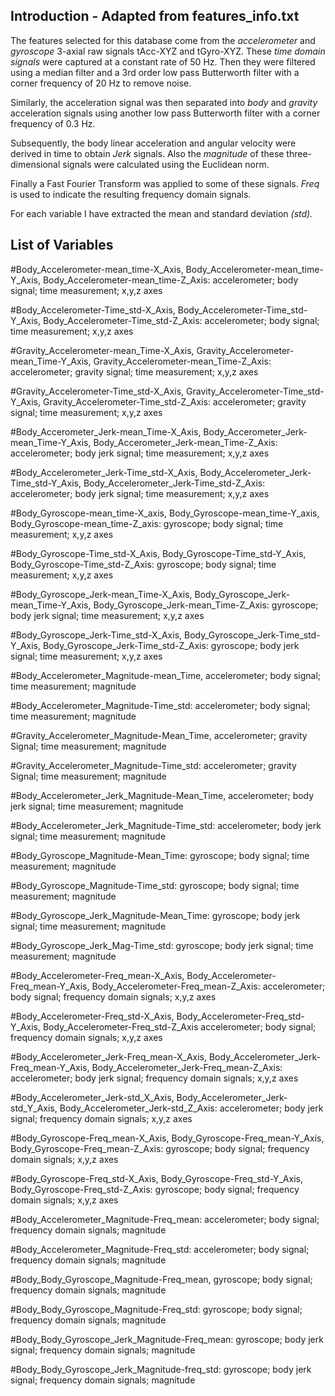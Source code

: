## Introduction - Adapted from features_info.txt
The features selected for this database come from the *accelerometer* and *gyroscope* 3-axial raw signals tAcc-XYZ and tGyro-XYZ. These *time domain signals* were captured at a constant rate of 50 Hz. Then they were filtered using a median filter and a 3rd order low pass Butterworth filter with a corner frequency of 20 Hz to remove noise. 

Similarly, the acceleration signal was then separated into *body* and *gravity* acceleration signals using another low pass Butterworth filter with a corner frequency of 0.3 Hz. 

Subsequently, the body linear acceleration and angular velocity were derived in time to obtain *Jerk* signals. Also the *magnitude* of these three-dimensional signals were calculated using the Euclidean norm. 

Finally a Fast Fourier Transform  was applied to some of these signals. *Freq* is used to indicate the resulting frequency domain signals.

For each variable I have extracted the mean and standard deviation *(std).*


## List of Variables

#Body_Accelerometer-mean_time-X_Axis, Body_Accelerometer-mean_time-Y_Axis, Body_Accelerometer-mean_time-Z_Axis:
accelerometer; body signal; time measurement; x,y,z axes 


#Body_Accelerometer-Time_std-X_Axis, Body_Accelerometer-Time_std-Y_Axis, Body_Accelerometer-Time_std-Z_Axis: 
accelerometer; body signal; time measurement; x,y,z axes


#Gravity_Accelerometer-mean_Time-X_Axis, Gravity_Accelerometer-mean_Time-Y_Axis, Gravity_Accelerometer-mean_Time-Z_Axis:
accelerometer; gravity signal; time measurement; x,y,z axes


#Gravity_Accelerometer-Time_std-X_Axis, Gravity_Accelerometer-Time_std-Y_Axis, Gravity_Accelerometer-Time_std-Z_Axis:
accelerometer; gravity signal; time measurement; x,y,z axes  


#Body_Accerometer_Jerk-mean_Time-X_Axis, Body_Accerometer_Jerk-mean_Time-Y_Axis, Body_Accerometer_Jerk-mean_Time-Z_Axis:
accelerometer; body jerk signal; time measurement; x,y,z axes

 
#Body_Accelerometer_Jerk-Time_std-X_Axis, Body_Accelerometer_Jerk-Time_std-Y_Axis, Body_Accelerometer_Jerk-Time_std-Z_Axis: 
accelerometer; body jerk signal; time measurement; x,y,z axes 


#Body_Gyroscope-mean_time-X_axis, Body_Gyroscope-mean_time-Y_axis, Body_Gyroscope-mean_time-Z_axis:
gyroscope; body signal; time measurement; x,y,z axes
 

#Body_Gyroscope-Time_std-X_Axis, Body_Gyroscope-Time_std-Y_Axis, Body_Gyroscope-Time_std-Z_Axis:
gyroscope; body signal; time measurement; x,y,z axes


#Body_Gyroscope_Jerk-mean_Time-X_Axis, Body_Gyroscope_Jerk-mean_Time-Y_Axis, Body_Gyroscope_Jerk-mean_Time-Z_Axis:
gyroscope; body jerk signal; time measurement; x,y,z axes

 
#Body_Gyroscope_Jerk-Time_std-X_Axis, Body_Gyroscope_Jerk-Time_std-Y_Axis, Body_Gyroscope_Jerk-Time_std-Z_Axis: 
gyroscope; body jerk signal; time measurement; x,y,z axes


#Body_Accelerometer_Magnitude-mean_Time, 
accelerometer; body signal; time measurement; magnitude

#Body_Accelerometer_Magnitude-Time_std: 
accelerometer; body signal; time measurement; magnitude 


#Gravity_Accelerometer_Magnitude-Mean_Time, 
accelerometer; gravity Signal; time measurement; magnitude 

#Gravity_Accelerometer_Magnitude-Time_std:
accelerometer; gravity Signal; time measurement; magnitude


#Body_Accelerometer_Jerk_Magnitude-Mean_Time, 
accelerometer; body jerk signal; time measurement; magnitude


#Body_Accelerometer_Jerk_Magnitude-Time_std:
accelerometer; body jerk signal; time measurement; magnitude 


#Body_Gyroscope_Magnitude-Mean_Time: 
gyroscope; body signal; time measurement; magnitude


#Body_Gyroscope_Magnitude-Time_std:
gyroscope; body signal; time measurement; magnitude 


#Body_Gyroscope_Jerk_Magnitude-Mean_Time: 
gyroscope; body jerk signal; time measurement; magnitude


#Body_Gyroscope_Jerk_Mag-Time_std:
gyroscope; body jerk signal; time measurement; magnitude 


#Body_Accelerometer-Freq_mean-X_Axis, Body_Accelerometer-Freq_mean-Y_Axis, Body_Accelerometer-Freq_mean-Z_Axis: 
accelerometer; body signal; frequency domain signals; x,y,z axes


#Body_Accelerometer-Freq_std-X_Axis, Body_Accelerometer-Freq_std-Y_Axis, Body_Accelerometer-Freq_std-Z_Axis
accelerometer; body signal; frequency domain signals; x,y,z axes


#Body_Accelerometer_Jerk-Freq_mean-X_Axis, Body_Accelerometer_Jerk-Freq_mean-Y_Axis, Body_Accelerometer_Jerk-Freq_mean-Z_Axis: 
accelerometer; body jerk signal; frequency domain signals; x,y,z axes 


#Body_Accelerometer_Jerk-std_X_Axis, Body_Accelerometer_Jerk-std_Y_Axis, Body_Accelerometer_Jerk-std_Z_Axis:
accelerometer; body jerk signal; frequency domain signals; x,y,z axes 


#Body_Gyroscope-Freq_mean-X_Axis, Body_Gyroscope-Freq_mean-Y_Axis, Body_Gyroscope-Freq_mean-Z_Axis: 
gyroscope; body signal; frequency domain signals; x,y,z axes


#Body_Gyroscope-Freq_std-X_Axis, Body_Gyroscope-Freq_std-Y_Axis, Body_Gyroscope-Freq_std-Z_Axis: 
gyroscope; body signal; frequency domain signals; x,y,z axes


#Body_Accelerometer_Magnitude-Freq_mean: 
accelerometer; body signal; frequency domain signals; magnitude


#Body_Accelerometer_Magnitude-Freq_std:
accelerometer; body signal; frequency domain signals; magnitude 


#Body_Body_Gyroscope_Magnitude-Freq_mean, 
gyroscope; body signal; frequency domain signals; magnitude


#Body_Body_Gyroscope_Magnitude-Freq_std: 
gyroscope; body signal; frequency domain signals; magnitude 


#Body_Body_Gyroscope_Jerk_Magnitude-Freq_mean: 
gyroscope; body jerk signal; frequency domain signals; magnitude


#Body_Body_Gyroscope_Jerk_Magnitude-freq_std:
gyroscope; body jerk signal; frequency domain signals; magnitude 
